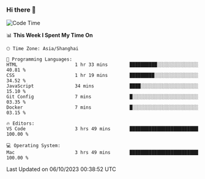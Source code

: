 ### Hi there 👋


<!--START_SECTION:waka-->
![Code Time](http://img.shields.io/badge/Code%20Time-1%2C192%20hrs%2053%20mins-blue)

📊 **This Week I Spent My Time On** 

```text
🕑︎ Time Zone: Asia/Shanghai

💬 Programming Languages: 
HTML                     1 hr 33 mins        ██████████░░░░░░░░░░░░░░░   40.81 % 
CSS                      1 hr 19 mins        █████████░░░░░░░░░░░░░░░░   34.52 % 
JavaScript               34 mins             ████░░░░░░░░░░░░░░░░░░░░░   15.10 % 
Git Config               7 mins              █░░░░░░░░░░░░░░░░░░░░░░░░   03.35 % 
Docker                   7 mins              █░░░░░░░░░░░░░░░░░░░░░░░░   03.15 % 

🔥 Editors: 
VS Code                  3 hrs 49 mins       █████████████████████████   100.00 % 

💻 Operating System: 
Mac                      3 hrs 49 mins       █████████████████████████   100.00 % 
```


 Last Updated on 06/10/2023 00:38:52 UTC
<!--END_SECTION:waka-->

<!--
**SillyPasty/SillyPasty** is a ✨ _special_ ✨ repository because its `README.md` (this file) appears on your GitHub profile.

Here are some ideas to get you started:

- 🔭 I’m currently working on ...
- 🌱 I’m currently learning ...
- 👯 I’m looking to collaborate on ...
- 🤔 I’m looking for help with ...
- 💬 Ask me about ...
- 📫 How to reach me: ...
- 😄 Pronouns: ...
- ⚡ Fun fact: ...
-->



